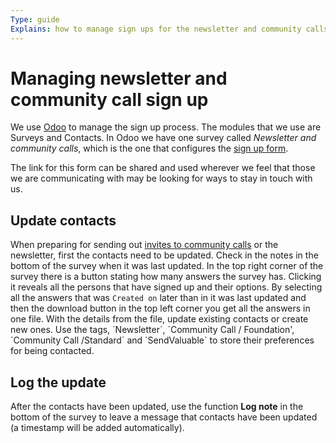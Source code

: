 ```yaml
---
Type: guide
Explains: how to manage sign ups for the newsletter and community calls
---
```


# Managing newsletter and community call sign up

We use [Odoo](../tool-management/odoo.md) to manage the sign up process. The modules that we use are Surveys and Contacts. In Odoo we have one survey called *Newsletter and community calls*, which is the one that configures the [sign up form](https://odoo.publiccode.net/survey/start/594b9243-c7e5-4bc1-8714-35137c971842).

The link for this form can be shared and used wherever we feel that those we are communicating with may be looking for ways to stay in touch with us.

## Update contacts

When preparing for sending out [invites to community calls](../standard-maintenance/preparing-community-call.md) or the newsletter, first the contacts need to be updated. Check in the notes in the bottom of the survey when it was last updated. In the top right corner of the survey there is a button stating how many answers the survey has. Clicking it reveals all the persons that have signed up and their options. By selecting all the answers that was `Created on` later than in it was last updated and then the download button in the top left corner you get all the answers in one file. With the details from the file, update existing contacts or create new ones. Use the tags, ´Newsletter´, ´Community Call / Foundation', ´Community Call /Standard´ and ´SendValuable´ to store their preferences for being contacted.

## Log the update

After the contacts have been updated, use the function **Log note** in the bottom of the survey to leave a message that contacts have been updated (a timestamp will be added automatically).
